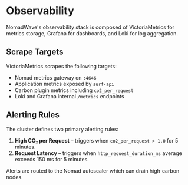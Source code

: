 # Observability

NomadWave's observability stack is composed of VictoriaMetrics for metrics storage, Grafana for dashboards, and Loki for log aggregation.

## Scrape Targets

VictoriaMetrics scrapes the following targets:

- Nomad metrics gateway on `:4646`
- Application metrics exposed by `surf-api`
- Carbon plugin metrics including `co2_per_request`
- Loki and Grafana internal `/metrics` endpoints

## Alerting Rules

The cluster defines two primary alerting rules:

1. **High CO₂ per Request** – triggers when `co2_per_request > 1.0` for 5 minutes.
2. **Request Latency** – triggers when `http_request_duration_ms` average exceeds 150 ms for 5 minutes.

Alerts are routed to the Nomad autoscaler which can drain high‑carbon nodes.
